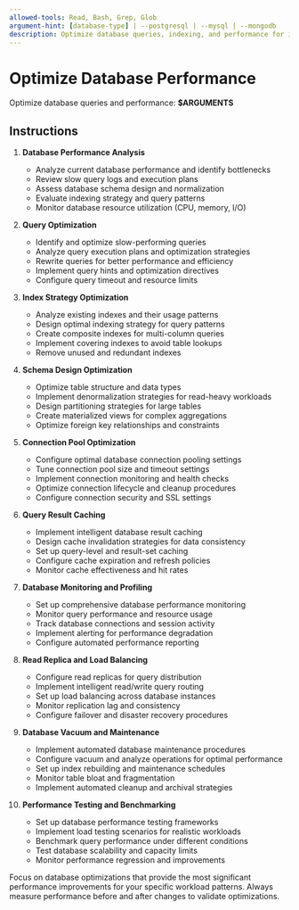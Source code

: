 ```yaml
---
allowed-tools: Read, Bash, Grep, Glob
argument-hint: [database-type] | --postgresql | --mysql | --mongodb
description: Optimize database queries, indexing, and performance for improved response times and scalability
---
```


# Optimize Database Performance

Optimize database queries and performance: **$ARGUMENTS**

## Instructions

1. **Database Performance Analysis**
   - Analyze current database performance and identify bottlenecks
   - Review slow query logs and execution plans
   - Assess database schema design and normalization
   - Evaluate indexing strategy and query patterns
   - Monitor database resource utilization (CPU, memory, I/O)

2. **Query Optimization**
   - Identify and optimize slow-performing queries
   - Analyze query execution plans and optimization strategies
   - Rewrite queries for better performance and efficiency
   - Implement query hints and optimization directives
   - Configure query timeout and resource limits

3. **Index Strategy Optimization**
   - Analyze existing indexes and their usage patterns
   - Design optimal indexing strategy for query patterns
   - Create composite indexes for multi-column queries
   - Implement covering indexes to avoid table lookups
   - Remove unused and redundant indexes

4. **Schema Design Optimization**
   - Optimize table structure and data types
   - Implement denormalization strategies for read-heavy workloads
   - Design partitioning strategies for large tables
   - Create materialized views for complex aggregations
   - Optimize foreign key relationships and constraints

5. **Connection Pool Optimization**
   - Configure optimal database connection pooling settings
   - Tune connection pool size and timeout settings
   - Implement connection monitoring and health checks
   - Optimize connection lifecycle and cleanup procedures
   - Configure connection security and SSL settings

6. **Query Result Caching**
   - Implement intelligent database result caching
   - Design cache invalidation strategies for data consistency
   - Set up query-level and result-set caching
   - Configure cache expiration and refresh policies
   - Monitor cache effectiveness and hit rates

7. **Database Monitoring and Profiling**
   - Set up comprehensive database performance monitoring
   - Monitor query performance and resource usage
   - Track database connections and session activity
   - Implement alerting for performance degradation
   - Configure automated performance reporting

8. **Read Replica and Load Balancing**
   - Configure read replicas for query distribution
   - Implement intelligent read/write query routing
   - Set up load balancing across database instances
   - Monitor replication lag and consistency
   - Configure failover and disaster recovery procedures

9. **Database Vacuum and Maintenance**
   - Implement automated database maintenance procedures
   - Configure vacuum and analyze operations for optimal performance
   - Set up index rebuilding and maintenance schedules
   - Monitor table bloat and fragmentation
   - Implement automated cleanup and archival strategies

10. **Performance Testing and Benchmarking**
    - Set up database performance testing frameworks
    - Implement load testing scenarios for realistic workloads
    - Benchmark query performance under different conditions
    - Test database scalability and capacity limits
    - Monitor performance regression and improvements

Focus on database optimizations that provide the most significant performance improvements for your specific workload patterns. Always measure performance before and after changes to validate optimizations.